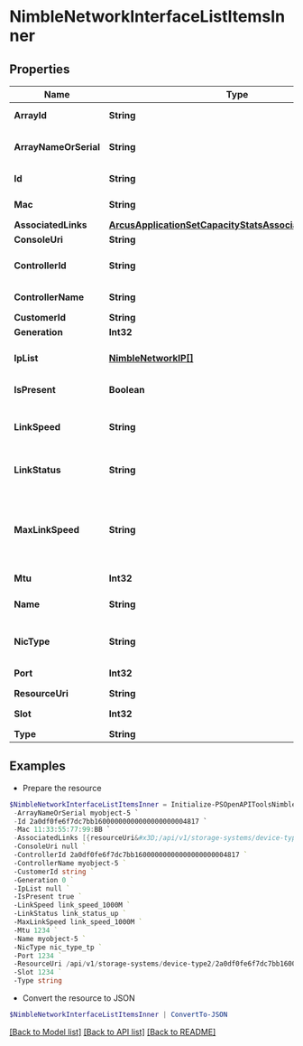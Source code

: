 # NimbleNetworkInterfaceListItemsInner
## Properties

Name | Type | Description | Notes
------------ | ------------- | ------------- | -------------
**ArrayId** | **String** | Identifier for the array. A 42 digit hexadecimal number. | [optional] 
**ArrayNameOrSerial** | **String** | Name or serial of the array where the interface is hosted.String of up to 64 alphanumeric characters. | [optional] 
**Id** | **String** | Identifier for the array. A 42 digit hexadecimal number. | [optional] 
**Mac** | **String** | MAC address of the interface. Mac address of an interface. | [optional] 
**AssociatedLinks** | [**ArcusApplicationSetCapacityStatsAssociatedLinksInner[]**](ArcusApplicationSetCapacityStatsAssociatedLinksInner.md) | Associated Links Details | [optional] 
**ConsoleUri** | **String** | consoleUri for detailed storage object | [optional] 
**ControllerId** | **String** | Identifier of the controller where the interface is hosted. A 42 digit hexadecimal number. | [optional] 
**ControllerName** | **String** | Name (A or B) of the controller where the interface is hosted. Plain string. | [optional] 
**CustomerId** | **String** | customerId | [optional] 
**Generation** | **Int32** | generation | [optional] 
**IpList** | [**NimbleNetworkIP[]**](NimbleNetworkIP.md) | List of IP addresses assigned to this network interface. List of IP address assignment details to network interface. | [optional] 
**IsPresent** | **Boolean** | Whether this interface is present on this controller. Possible values : true, false. | [optional] 
**LinkSpeed** | **String** | Speed of the link. Possible values: link_speed_unknown, link_speed_10M,link_speed_100M, link_speed_1000M, link_speed_10000M.. | [optional] 
**LinkStatus** | **String** | Status of the link. Possible values: link_status_unknown,link_status_down, link_status_up | [optional] 
**MaxLinkSpeed** | **String** | Maximum speed of the link. Possible values: &#39;link_speed_unknown&#39;, &#39;link_speed_10M&#39;,&#39;link_speed_100M&#39;, &#39;link_speed_1000M&#39;, &#39;link_speed_10000M&#39;, &#39;link_speed_25000M&#39;,&#39;link_speed_40000M&#39;, &#39;link_speed_50000M&#39;, &#39;link_speed_100000M&#39;. | [optional] 
**Mtu** | **Int32** | MTU on the link. Unsigned 64-bit integer. | [optional] 
**Name** | **String** | Name of the interface. String of up to 64 alphanumeric characters, - and . and : are allowed after first character. | [optional] 
**NicType** | **String** | Interface type. Possible values: nic_type_unknown, nic_type_tp, nic_type_sfp | [optional] 
**Port** | **Int32** | Port number for this interface.Unsigned 64-bit integer. | [optional] 
**ResourceUri** | **String** | Link to the object URI | [optional] 
**Slot** | **Int32** | Slot number for this interface. Unsigned 64-bit integer. | [optional] 
**Type** | **String** | type | [optional] 

## Examples

- Prepare the resource
```powershell
$NimbleNetworkInterfaceListItemsInner = Initialize-PSOpenAPIToolsNimbleNetworkInterfaceListItemsInner  -ArrayId 2a0df0fe6f7dc7bb16000000000000000000004817 `
 -ArrayNameOrSerial myobject-5 `
 -Id 2a0df0fe6f7dc7bb16000000000000000000004817 `
 -Mac 11:33:55:77:99:BB `
 -AssociatedLinks [{resourceUri&#x3D;/api/v1/storage-systems/device-type2/2a0df0fe6f7dc7bb16000000000000000000004817, type&#x3D;storage-systems}] `
 -ConsoleUri null `
 -ControllerId 2a0df0fe6f7dc7bb16000000000000000000004817 `
 -ControllerName myobject-5 `
 -CustomerId string `
 -Generation 0 `
 -IpList null `
 -IsPresent true `
 -LinkSpeed link_speed_1000M `
 -LinkStatus link_status_up `
 -MaxLinkSpeed link_speed_1000M `
 -Mtu 1234 `
 -Name myobject-5 `
 -NicType nic_type_tp `
 -Port 1234 `
 -ResourceUri /api/v1/storage-systems/device-type2/2a0df0fe6f7dc7bb16000000000000000000004817 `
 -Slot 1234 `
 -Type string
```

- Convert the resource to JSON
```powershell
$NimbleNetworkInterfaceListItemsInner | ConvertTo-JSON
```

[[Back to Model list]](../README.md#documentation-for-models) [[Back to API list]](../README.md#documentation-for-api-endpoints) [[Back to README]](../README.md)

